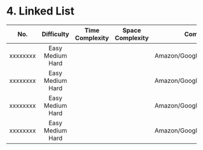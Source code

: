# 4. Linked List

|No.|Difficulty|Time Complexity|Space Complexity|Company List|
|:---:|:---:|:---:|:---:|:---:|
| xxxxxxxx | Easy Medium Hard |   |   | Amazon/Google/Adobe/ByteDance |
| xxxxxxxx | Easy Medium Hard |   |   | Amazon/Google/Adobe/ByteDance |
| xxxxxxxx | Easy Medium Hard |   |   | Amazon/Google/Adobe/ByteDance |
| xxxxxxxx | Easy Medium Hard |   |   | Amazon/Google/Adobe/ByteDance |



